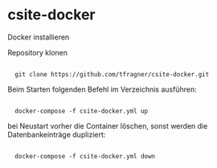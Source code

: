 # csite-docker

Docker installieren

Repository klonen

<code>
  git clone https://github.com/tfragner/csite-docker.git
</code>

Beim Starten folgenden Befehl im Verzeichnis ausführen:


<code>
  docker-compose -f csite-docker.yml up
</code>

bei Neustart vorher die Container löschen, sonst werden die Datenbankeinträge dupliziert:


<code>
  docker-compose -f csite-docker.yml down
</code>
